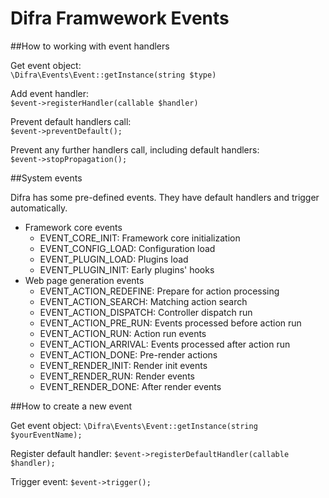 # Difra Framwework Events

##How to working with event handlers

Get event object:  
`\Difra\Events\Event::getInstance(string $type)`  

Add event handler:  
`$event->registerHandler(callable $handler)`

Prevent default handlers call:  
`$event->preventDefault();`

Prevent any further handlers call, including default handlers:  
`$event->stopPropagation();`

##System events

Difra has some pre-defined events. They have default handlers and trigger automatically.

* Framework core events
  * EVENT_CORE_INIT:    Framework core initialization
  * EVENT_CONFIG_LOAD:  Configuration load
  * EVENT_PLUGIN_LOAD:  Plugins load
  * EVENT_PLUGIN_INIT:  Early plugins' hooks
* Web page generation events
  * EVENT_ACTION_REDEFINE:  Prepare for action processing
  * EVENT_ACTION_SEARCH:    Matching action search
  * EVENT_ACTION_DISPATCH:  Controller dispatch run
  * EVENT_ACTION_PRE_RUN:   Events processed before action run
  * EVENT_ACTION_RUN:       Action run events
  * EVENT_ACTION_ARRIVAL:   Events processed after action run
  * EVENT_ACTION_DONE:      Pre-render actions
  * EVENT_RENDER_INIT:      Render init events
  * EVENT_RENDER_RUN:       Render events
  * EVENT_RENDER_DONE:      After render events

##How to create a new event

Get event object:
`\Difra\Events\Event::getInstance(string $yourEventName);`

Register default handler:
`$event->registerDefaultHandler(callable $handler);`

Trigger event:
`$event->trigger();`